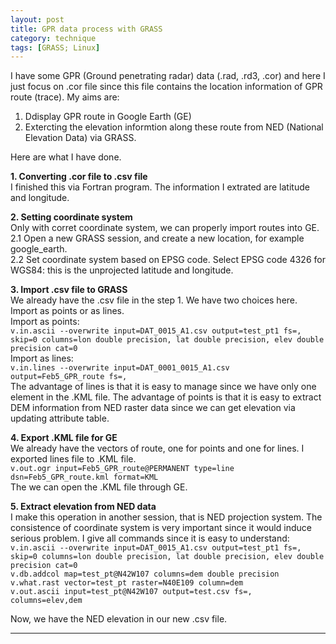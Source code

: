 ```yaml
---
layout: post
title: GPR data process with GRASS
category: technique
tags: [GRASS; Linux]
---
```


I have some GPR (Ground penetrating radar) data (.rad, .rd3, .cor) and here I just focus on .cor
file since this file contains the location information of GPR route (trace).
My aims are:
1. Ddisplay GPR route in Google Earth (GE)
2. Extercting the elevation informtion along these route from 
NED (National Elevation Data) via GRASS.

Here are what I have done.

**1. Converting .cor file to .csv file**  
I finished this via Fortran program. The information I extrated are 
latitude and longitude.

**2. Setting coordinate system**  
Only with corret coordinate system, we can properly import routes into 
GE.  
2.1 Open a new GRASS session, and create a new location, for example
google_earth.  
2.2 Set coordinate system based on EPSG code. Select EPSG code 4326 for
WGS84: this is the unprojected latitude and longitude.

**3. Import .csv file to GRASS**  
We already have the .csv file in the step 1. We have two choices here.
Import as points or as lines.  
Import as points:  
`v.in.ascii --overwrite input=DAT_0015_A1.csv output=test_pt1 fs=, 
skip=0 columns=lon double precision, lat double precision, elev double precision cat=0`  
Import as lines:  
`v.in.lines --overwrite input=DAT_0001_0015_A1.csv output=Feb5_GPR_route fs=,`  
The advantage of lines is that it is easy to manage since we have
only one element in the .KML file. The advantage of points is that
it is easy to extract DEM information from NED raster data since
we can get elevation via updating attribute table.

**4. Export .KML file for GE**  
We already have the vectors of route, one for points and one for lines.
I exported lines file to .KML file.  
`v.out.ogr input=Feb5_GPR_route@PERMANENT type=line dsn=Feb5_GPR_route.kml format=KML`  
The we can open the .KML file through GE.  

**5. Extract elevation from NED data**  
I make this operation in another session, that is NED projection system.
The consistence of coordinate system is very important since it would
induce serious problem. I give all commands since it is easy to understand:  
`v.in.ascii --overwrite input=DAT_0015_A1.csv output=test_pt1 fs=,
  skip=0 columns=lon double precision, lat double precision, elev double precision cat=0`  
`v.db.addcol map=test_pt@N42W107 columns=dem double precision`  
`v.what.rast vector=test_pt raster=N40E109 column=dem`  
`v.out.ascii input=test_pt@N42W107 output=test.csv fs=, columns=elev,dem`  

Now, we have the NED elevation in our new .csv file.

---

